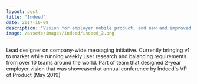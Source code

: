 ```yaml
---
layout: post
title: "Indeed"
date: 2017-10-09  
description: "Vision for employer mobile product, and new and improved messaging experience."
image: /assets/images/indeed/indeed_2.png
---
```

Lead designer on company-wide messaging initiative. Currently bringing v1 to market while running weekly user research and balancing requirements from over 10 teams around the world. Part of team that designed 2-year employer vision that was showcased at annual conference by Indeed's VP of Product (May 2019)